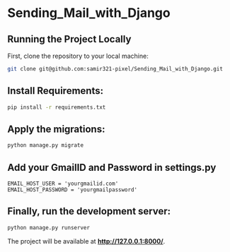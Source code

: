 # Sending_Mail_with_Django
## Running the Project Locally

First, clone the repository to your local machine:

```bash
git clone git@github.com:samir321-pixel/Sending_Mail_with_Django.git
```

## Install Requirements:

```bash
pip install -r requirements.txt
```

## Apply the migrations:

```bash
python manage.py migrate
```
## Add your GmailID and Password in settings.py
```
EMAIL_HOST_USER = 'yourgmailid.com'
EMAIL_HOST_PASSWORD = 'yourgmailpassword'
```

## Finally, run the development server:

```bash
python manage.py runserver
```

The project will be available at **http://127.0.0.1:8000/**.

